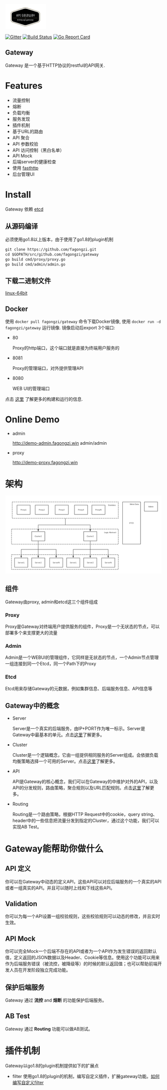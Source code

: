 <img src="../images/logo.png" height=80></img>

[![Gitter](https://badges.gitter.im/fagongzi/gateway.svg)](https://gitter.im/fagongzi/gateway?utm_source=badge&utm_medium=badge&utm_campaign=pr-badge)
[![Build Status](https://api.travis-ci.org/fagongzi/gateway.svg)](https://travis-ci.org/fagongzi/gateway)
[![Go Report Card](https://goreportcard.com/badge/github.com/fagongzi/gateway)](https://goreportcard.com/report/github.com/fagongzi/gateway)

Gateway
-------
Gateway 是一个基于HTTP协议的restful的API网关. 

# Features
* 流量控制
* 熔断
* 负载均衡
* 服务发现
* 插件机制
* 基于URL的路由
* API 聚合
* API 参数校验
* API 访问控制（黑白名单）
* API Mock
* 后端server的健康检查
* 使用 [fasthttp](https://github.com/valyala/fasthttp)
* 后台管理UI

# Install
Gateway 依赖 [etcd](https://github.com/coreos/etcd)

## 从源码编译
必须使用go1.8以上版本，由于使用了go1.8的plugin机制

```
git clone https://github.com/fagongzi.git
cd $GOPATH/src/github.com/fagongzi/gateway
go build cmd/proxy/proxy.go
go build cmd/admin/admin.go
```

## 下载二进制文件
[linux-64bit](http://7xtbpp.com1.z0.glb.clouddn.com/gateway-linux64.tar.gz)

## Docker
使用 `docker pull fagongzi/gateway` 命令下载Docker镜像, 使用 `docker run -d fagongzi/gateway` 运行镜像. 镜像启动后export 3个端口:

* 80

  Proxy的http端口，这个端口就是直接为终端用户服务的

* 8081

  Proxy的管理端口，对外提供管理API

* 8080
  
  WEB UI的管理端口

点击 [这里](./build.md) 了解更多的构建和运行的信息.

# Online Demo

* admin

  http://demo-admin.fagongzi.win admin/admin

* proxy
  
  http://demo-proxy.fagongzi.win 

# 架构
![](../images/arch.png)

## 组件
Gateway由proxy, admin和etcd这三个组件组成

### Proxy
Proxy是Gateway对终端用户提供服务的组件，Proxy是一个无状态的节点，可以部署多个来支撑更大的流量

### Admin 
Admin是一个WEBUI的管理组件，它同样是无状态的节点，一个Admin节点管理一组连接到同一个Etcd，同一个Path下的Proxy

### Etcd
Etcd用来存储Gateway的元数据，例如集群信息、后端服务信息、API信息等

## Gateway中的概念

* Server

  Server是一个真实的后端服务，由IP+PORT作为唯一标示。Server是Gateway中最基本的单元。点击[这里](./server.md)了解更多。

* Cluster

  Cluster是一个逻辑概念，它由一组提供相同服务的Server组成。会依据负载均衡策略选择一个可用的Server。点击[这里](./cluster.md)了解更多。

* API

  API是Gateway的核心概念，我们可以在Gateway的中维护对外的API，以及API的分发规则，路由策略，聚合规则以及URL匹配规则。点击[这里](./api.md)了解更多。

* Routing

  Routing是一个路由策略，根据HTTP Request中的cookie，query string、header中的一些信息把流量分发到指定的Cluster，通过这个功能，我们可以实现AB Test。
  
# Gateway能帮助你做什么
## API 定义
你可以在Gateway中动态的定义API，这些API可以对应后端服务的一个真实的API或者一组真实的API。并且可以随时上线和下线这些API。

## Validation
你可以为每一个API设置一组校验规则，这些校验规则可以动态的修改，并且实时生效。

## API Mock
你可以完全Mock一个后端不存在的API或者为一个API作为发生错误的返回默认值，定义返回的JSON数据以及Header、Cookie等信息。使用这个功能可以用来作为后端服务错误（被流控，被降级等）的时候的默认返回值；也可以帮助前端开发人员在开发阶段独立完成功能。

## 保护后端服务
Gateway 通过 **流控** and **熔断** 的功能保护后端服务。

## AB Test
Gateway 通过 **Routing** 功能可以做AB测试。

# 插件机制
Gateway以go1.8的plugin机制提供如下的扩展点

* filter
  使用go1.8的plugin的机制，编写自定义插件，扩展gateway功能。[如何编写自定义filter](./plugin-filter.md)

